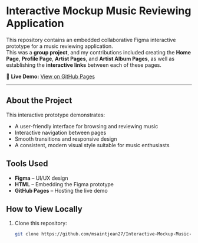 # Interactive Mockup Music Reviewing Application

This repository contains an embedded collaborative Figma interactive prototype for a music reviewing application.  
This was a **group project**, and my contributions included creating the **Home Page**, **Profile Page**, **Artist Pages**, and **Artist Album Pages**, as well as establishing the **interactive links** between each of these pages.

🔗 **Live Demo:** [View on GitHub Pages](https://msaintjean27.github.io/Interactive-Mockup-Music-Reviewing-Application/)

---

## About the Project
This interactive prototype demonstrates:
- A user-friendly interface for browsing and reviewing music
- Interactive navigation between pages
- Smooth transitions and responsive design
- A consistent, modern visual style suitable for music enthusiasts

## Tools Used
- **Figma** – UI/UX design
- **HTML** – Embedding the Figma prototype
- **GitHub Pages** – Hosting the live demo

## How to View Locally
1. Clone this repository:
   ```bash
   git clone https://github.com/msaintjean27/Interactive-Mockup-Music-Reviewing-Application.git
